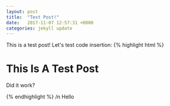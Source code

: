 ```yaml
---
layout: post
title:  "Test Post!"
date:   2017-11-07 12:57:31 +0000
categories: jekyll update
---
```

This is a test post!
Let's test code insertion:
{% highlight html %}<h1>This Is A Test Post</h1> <p>Did it work?</p>{% endhighlight %} /n
Hello
